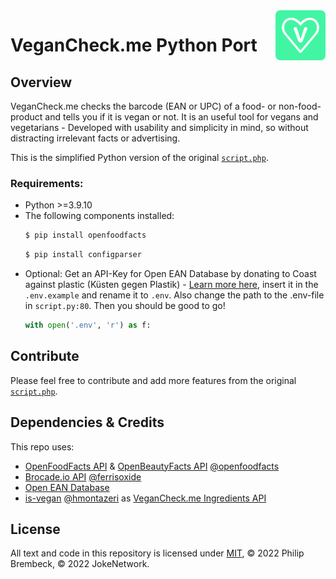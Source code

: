 <img width="80px" src="https://raw.githubusercontent.com/JokeNetwork/vegancheck.me/main/img/hero_icon.png" align="right" alt="VeganCheck Logo">

# VeganCheck.me Python Port
  
## Overview

VeganCheck.me checks the barcode (EAN or UPC) of a food- or non-food-product and tells you if it is vegan or not. It is an useful tool for vegans and vegetarians - Developed with usability and simplicity in mind, so without distracting irrelevant facts or advertising.
	
This is the simplified Python version of the original [`script.php`](https://github.com/JokeNetwork/vegancheck.me/blob/main/script.php).
	
### Requirements: 
- Python >=3.9.10
- The following components installed:
  ````bash
  $ pip install openfoodfacts
  ````
  ````bash
  $ pip install configparser
  ````
- Optional: Get an API-Key for Open EAN Database by donating to Coast against plastic (Küsten gegen Plastik) - [Learn more here](https://opengtindb-org.translate.goog/userid.php?_x_tr_sl=de&_x_tr_tl=en&_x_tr_hl=de&_x_tr_pto=wapp), insert it in the `.env.example` and rename it to `.env`. 
Also change the path to the .env-file in `script.py:80`. Then you should be good to go!
  ```py
  with open('.env', 'r') as f:
  ````

## Contribute
Please feel free to contribute and add more features from the original [`script.php`](https://github.com/JokeNetwork/vegancheck.me/blob/main/script.php).

## Dependencies & Credits 

This repo uses:
  
* [OpenFoodFacts API](https://openfoodfacts.org/) & [OpenBeautyFacts API](https://openbeautyfacts.org/) [@openfoodfacts](https://github.com/openfoodfacts)
* [Brocade.io API](https://brocade.io) [@ferrisoxide](https://github.com/ferrisoxide)
* [Open EAN Database](https://opengtindb.org)
* [is-vegan](https://github.com/hmontazeri/is-vegan) [@hmontazeri](https://github.com/hmontazeri) as [VeganCheck.me Ingredients API](https://github.com/JokeNetwork/vegan-ingredients-api)

## License

All text and code in this repository is licensed under [MIT](https://github.com/jokenetwork/VeganCheck.me/blob/main/LICENSE), © 2022 Philip Brembeck, © 2022 JokeNetwork.
